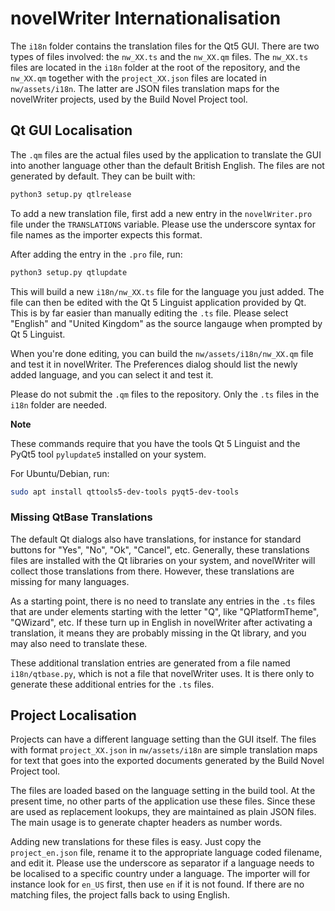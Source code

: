 # novelWriter Internationalisation

The `i18n` folder contains the translation files for the Qt5 GUI. There are two types of files
involved: the `nw_XX.ts` and the `nw_XX.qm` files. The `nw_XX.ts` files are located in the `i18n`
folder at the root of the repository, and the `nw_XX.qm` together with the `project_XX.json` files
are located in `nw/assets/i18n`. The latter are JSON files translation maps for the novelWriter
projects, used by the Build Novel Project tool.

## Qt GUI Localisation

The `.qm` files are the actual files used by the application to translate the GUI into another
language other than the default British English. The files are not generated by default. They can
be built with:
```bash
python3 setup.py qtlrelease
```

To add a new translation file, first add a new entry in the `novelWriter.pro` file under the
`TRANSLATIONS` variable. Please use the underscore syntax for file names as the importer expects
this format.

After adding the entry in the `.pro` file, run:
```bash
python3 setup.py qtlupdate
```

This will build a new `i18n/nw_XX.ts` file for the language you just added. The file can then be
edited with the Qt 5 Linguist application provided by Qt. This is by far easier than manually
editing the `.ts` file. Please select "English" and "United Kingdom" as the source langauge when
prompted by Qt 5 Linguist.

When you're done editing, you can build the `nw/assets/i18n/nw_XX.qm` file and test it in
novelWriter. The Preferences dialog should list the newly added language, and you can select it and
test it.

Please do not submit the `.qm` files to the repository. Only the `.ts` files in the `i18n` folder
are needed.

**Note**

These commands require that you have the tools Qt 5 Linguist and the PyQt5 tool `pylupdate5`
installed on your system.

For Ubuntu/Debian, run:
```bash
sudo apt install qttools5-dev-tools pyqt5-dev-tools
```

### Missing QtBase Translations

The default Qt dialogs also have translations, for instance for standard buttons for "Yes", "No",
"Ok", "Cancel", etc. Generally, these translations files are installed with the Qt libraries on
your system, and novelWriter will collect those translations from there. However, these
translations are missing for many languages.

As a starting point, there is no need to translate any entries in the `.ts` files that are under
elements starting with the letter "Q", like "QPlatformTheme", "QWizard", etc. If these turn up in
English in novelWriter after activating a translation, it means they are probably missing in the Qt
library, and you may also need to translate these.

These additional translation entries are generated from a file named `i18n/qtbase.py`, which is not
a file that novelWriter uses. It is there only to generate these additional entries for the `.ts`
files.

## Project Localisation

Projects can have a different language setting than the GUI itself. The files with format
`project_XX.json` in `nw/assets/i18n` are simple translation maps for text that goes into the
exported documents generated by the Build Novel Project tool.

The files are loaded based on the language setting in the build tool. At the present time, no other
parts of the application use these files. Since these are used as replacement lookups, they are
maintained as plain JSON files. The main usage is to generate chapter headers as number words.

Adding new translations for these files is easy. Just copy the `project_en.json` file, rename it to
the appropriate language coded filename, and edit it. Please use the underscore as separator if a
language needs to be localised to a specific country under a language. The importer will for
instance look for `en_US` first, then use `en` if it is not found. If there are no matching files,
the project falls back to using English.
